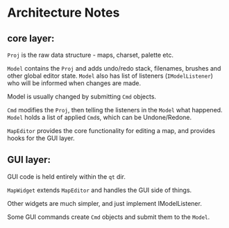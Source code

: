 # Architecture Notes


## core layer:

`Proj` is the raw data structure - maps, charset, palette etc.

`Model` contains the `Proj` and adds undo/redo stack, filenames, brushes and other global editor state.
`Model` also has list of listeners (`IModelListener`) who will be informed when changes are made.

Model is usually changed by submitting `Cmd` objects.

`Cmd` modifies the `Proj`, then telling the listeners in the `Model` what happened.
`Model` holds a list of applied `Cmd`s, which can be Undone/Redone.

`MapEditor` provides the core functionality for editing a map, and provides hooks for the GUI layer.

## GUI layer:

GUI code is held entirely within the `qt` dir.

`MapWidget` extends `MapEditor` and handles the GUI side of things.

Other widgets are much simpler, and just implement IModelListener.

Some GUI commands create `Cmd` objects and submit them to the `Model`.


